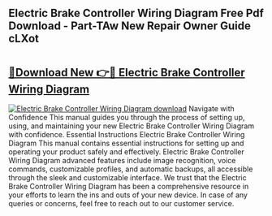 ## Electric Brake Controller Wiring Diagram Free Pdf Download - Part-TAw New Repair Owner Guide cLXot

# <h2><a href="http://dfru92.blite.top/?on=Electric+Brake+Controller+Wiring+Diagram">🔗Download New 👉🔴 Electric Brake Controller Wiring Diagram</a></h2>

[![Electric Brake Controller Wiring Diagram download](https://i.imgur.com/lujVjoI.png)](http://dfru92.blite.top/?on=Electric+Brake+Controller+Wiring+Diagram)
Navigate with Confidence This manual guides you through the process of setting up, using, and maintaining your new Electric Brake Controller Wiring Diagram with confidence. Essential Instructions Electric Brake Controller Wiring Diagram This manual contains essential instructions for setting up and operating your product safely and effectively. Electric Brake Controller Wiring Diagram advanced features include image recognition, voice commands, customizable profiles, and automatic backups, all accessible through the sleek and customizable interface. We trust that the Electric Brake Controller Wiring Diagram has been a comprehensive resource in your efforts to learn the ins and outs of your new device. In case of any queries or concerns, feel free to reach out to our customer service.
